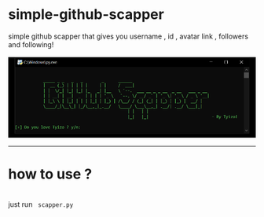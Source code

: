 # simple-github-scapper
simple github scapper that gives you username , id , avatar link , followers and following! <br>
<br>
<img src="github-scapper.png">
<hr>
<h1>how to use ?</h1>  
<br>
just run <code> scapper.py </code>

